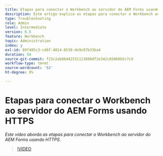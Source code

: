 ```yaml
---
title: Etapas para conectar o Workbench ao servidor do AEM Forms usando HTTPS
description: Este artigo explica as etapas para conectar o Workbench ao servidor do AEM Forms por SSL (usando HTTPS)
type: Troubleshooting
role: Admin
level: Intermediate
version: 6.5
feature: Workbench
topic: Administration
index: y
exl-id: 89f485c3-cd6f-4814-8538-de9c07b33ba4
duration: 54
source-git-commit: f23c2ab86d42531113690df2e342c65060b5c7cd
workflow-type: tm+mt
source-wordcount: '52'
ht-degree: 0%

---
```


# Etapas para conectar o Workbench ao servidor do AEM Forms usando HTTPS

*Este vídeo aborda as etapas para conectar o Workbench ao servidor do AEM Forms usando HTTPS.*

>[!VIDEO](https://video.tv.adobe.com/v/335482?quality=12&learn=on)
